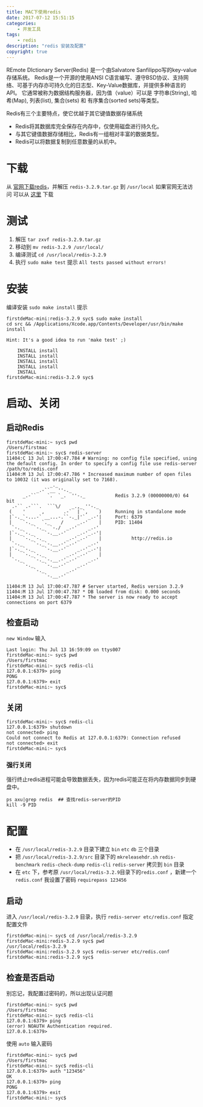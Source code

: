```yaml
---
title: MAC下使用redis
date: 2017-07-12 15:51:15
categories:
	- 开发工具
tags:
	- redis
description: "redis 安装及配置"
copyright: true
---
```


REmote DIctionary Server(Redis) 是一个由Salvatore Sanfilippo写的key-value存储系统。
Redis是一个开源的使用ANSI C语言编写、遵守BSD协议、支持网络、可基于内存亦可持久化的日志型、Key-Value数据库，并提供多种语言的API。
它通常被称为数据结构服务器，因为值（value）可以是 字符串(String), 哈希(Map), 列表(list), 集合(sets) 和 有序集合(sorted sets)等类型。

Redis有三个主要特点，使它优越于其它键值数据存储系统
+ Redis将其数据库完全保存在内存中，仅使用磁盘进行持久化。
+ 与其它键值数据存储相比，Redis有一组相对丰富的数据类型。
+ Redis可以将数据复制到任意数量的从机中。

# 下载

从 [官网下载redis](https://redis.io/download)，并解压 `redis-3.2.9.tar.gz` 到 `/usr/local`
如果官网无法访问 可以从 [这里](http://download.redis.io/releases/) 下载

# 测试

1. 解压 `tar zxvf redis-3.2.9.tar.gz`
2. 移动到 `mv redis-3.2.9 /usr/local/`
3. 编译测试 `cd /usr/local/redis-3.2.9`
4. 执行 `sudo make test`
  提示 `All tests passed without errors!`

# 安装

编译安装 `sudo make install`
提示
```
firstdeMac-mini:redis-3.2.9 syc$ sudo make install
cd src && /Applications/Xcode.app/Contents/Developer/usr/bin/make install

Hint: It's a good idea to run 'make test' ;)

    INSTALL install
    INSTALL install
    INSTALL install
    INSTALL install
    INSTALL
firstdeMac-mini:redis-3.2.9 syc$
```

# 启动、关闭
## 启动Redis 
```
firstdeMac-mini:~ syc$ pwd
/Users/firstmac
firstdeMac-mini:~ syc$ redis-server
11404:C 13 Jul 17:00:47.784 # Warning: no config file specified, using the default config. In order to specify a config file use redis-server /path/to/redis.conf
11404:M 13 Jul 17:00:47.786 * Increased maximum number of open files to 10032 (it was originally set to 7168).
                _._
           _.-``__ ''-._
      _.-``    `.  `_.  ''-._           Redis 3.2.9 (00000000/0) 64 bit
  .-`` .-```.  ```\/    _.,_ ''-._
 (    '      ,       .-`  | `,    )     Running in standalone mode
 |`-._`-...-` __...-.``-._|'` _.-'|     Port: 6379
 |    `-._   `._    /     _.-'    |     PID: 11404
  `-._    `-._  `-./  _.-'    _.-'
 |`-._`-._    `-.__.-'    _.-'_.-'|
 |    `-._`-._        _.-'_.-'    |           http://redis.io
  `-._    `-._`-.__.-'_.-'    _.-'
 |`-._`-._    `-.__.-'    _.-'_.-'|
 |    `-._`-._        _.-'_.-'    |
  `-._    `-._`-.__.-'_.-'    _.-'
      `-._    `-.__.-'    _.-'
          `-._        _.-'
              `-.__.-'

11404:M 13 Jul 17:00:47.787 # Server started, Redis version 3.2.9
11404:M 13 Jul 17:00:47.787 * DB loaded from disk: 0.000 seconds
11404:M 13 Jul 17:00:47.787 * The server is now ready to accept connections on port 6379
```

## 检查启动
`new Window` 输入 
```
Last login: Thu Jul 13 16:59:09 on ttys007
firstdeMac-mini:~ syc$ pwd
/Users/firstmac
firstdeMac-mini:~ syc$ redis-cli
127.0.0.1:6379> ping
PONG
127.0.0.1:6379> exit
firstdeMac-mini:~ syc$
```

## 关闭
```
firstdeMac-mini:~ syc$ redis-cli
127.0.0.1:6379> shutdown
not connected> ping
Could not connect to Redis at 127.0.0.1:6379: Connection refused
not connected> exit
firstdeMac-mini:~ syc$
```

### 强行关闭

强行终止redis进程可能会导致数据丢失，因为redis可能正在将内存数据同步到硬盘中。
```
ps axu|grep redis  ## 查找redis-server的PID
kill -9 PID
```

# 配置

+ 在 `/usr/local/redis-3.2.9` 目录下建立 `bin` `etc` `db` 三个目录
+ 把 `/usr/local/redis-3.2.9/src` 目录下的 `mkreleasehdr.sh` `redis-benchmark` `redis-check-dump` `redis-cli` `redis-server` 拷贝到 `bin` 目录
+ 在 `etc` 下，参考原 `/usr/local/redis-3.2.9`目录下的`redis.conf` ，新建一个`redis.conf`
	我设置了密码 `requirepass 123456`

## 启动

进入 `/usr/local/redis-3.2.9` 目录，执行 `redis-server etc/redis.conf` 指定配置文件
```
firstdeMac-mini:~ syc$ cd /usr/local/redis-3.2.9
firstdeMac-mini:redis-3.2.9 syc$ pwd
/usr/local/redis-3.2.9
firstdeMac-mini:redis-3.2.9 syc$ redis-server etc/redis.conf
firstdeMac-mini:redis-3.2.9 syc$
```

## 检查是否启动
别忘记，我配置过密码的，所以出现认证问题
```
firstdeMac-mini:~ syc$ pwd
/Users/firstmac
firstdeMac-mini:~ syc$ redis-cli
127.0.0.1:6379> ping
(error) NOAUTH Authentication required.
127.0.0.1:6379>
```

使用 `auto` 输入密码
```
firstdeMac-mini:~ syc$ pwd
/Users/firstmac
firstdeMac-mini:~ syc$ redis-cli
127.0.0.1:6379> auth "123456"
OK
127.0.0.1:6379> ping
PONG
127.0.0.1:6379> exit
firstdeMac-mini:~ syc$
```

